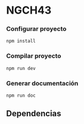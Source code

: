 
# NGCH43


### Configurar proyecto
```
npm install
```

### Compilar proyecto
```
npm run dev
```
### Generar documentación
```
npm run doc
```

## Dependencias
